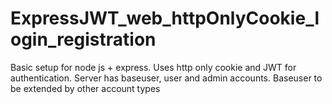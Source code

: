 # ExpressJWT_web_httpOnlyCookie_login_registration
Basic setup for node js + express. Uses http only cookie and JWT for authentication. Server has baseuser, user and admin accounts. Baseuser to be extended by other account types
